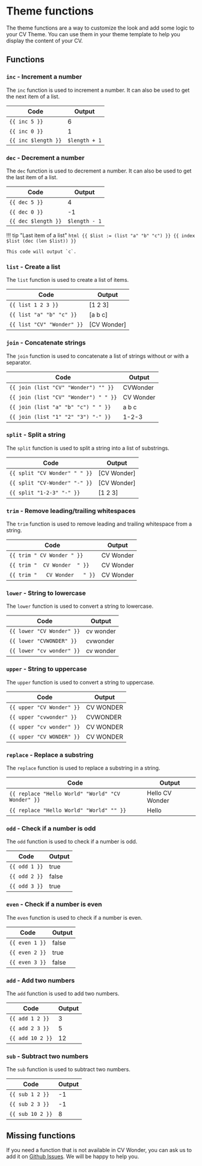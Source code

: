 # Theme functions

The theme functions are a way to customize the look and add some logic to your CV Theme. You can use them in your theme template to help you display the content of your CV.

## Functions

### `inc` - Increment a number

The `inc` function is used to increment a number. It can also be used to get the next item of a list.

| Code | Output |
|-------|--------|
| `{{ inc 5 }}` | 6 |
| `{{ inc 0 }}` | 1 |
| `{{ inc $length }}` | `$length + 1` |

### `dec` - Decrement a number

The `dec` function is used to decrement a number. It can also be used to get the last item of a list.

| Code | Output |
|-------|--------|
| `{{ dec 5 }}` | 4 |
| `{{ dec 0 }}` | -1 |
| `{{ dec $length }}` | `$length - 1` |

!!! tip "Last item of a list"
    ```html
    {{ $list := (list "a" "b" "c") }}
    {{ index $list (dec (len $list)) }}
    ```

    This code will output `c`.

### `list` - Create a list

The `list` function is used to create a list of items.

| Code | Output |
|-------|--------|
| `{{ list 1 2 3 }}` | [1 2 3] |
| `{{ list "a" "b" "c" }}` | [a b c] |
| `{{ list "CV" "Wonder" }}` | [CV Wonder] |

### `join` - Concatenate strings

The `join` function is used to concatenate a list of strings without or with a separator.

| Code | Output |
|-------|--------|
| `{{ join (list "CV" "Wonder") "" }}` | CVWonder |
| `{{ join (list "CV" "Wonder") " " }}` | CV Wonder |
| `{{ join (list "a" "b" "c") " " }}` | a b c |
| `{{ join (list "1" "2" "3") "-" }}` | 1-2-3 |

### `split` - Split a string

The `split` function is used to split a string into a list of substrings.

| Code | Output |
|-------|--------|
| `{{ split "CV Wonder" " " }}` | [CV Wonder] |
| `{{ split "CV-Wonder" "-" }}` | [CV Wonder] |
| `{{ split "1-2-3" "-" }}` | [1 2 3] |

### `trim` - Remove leading/trailing whitespaces

The `trim` function is used to remove leading and trailing whitespace from a string.

| Code | Output |
|-------|--------|
| `{{ trim " CV Wonder " }}` | CV Wonder |
| `{{ trim "  CV Wonder  " }}` | CV Wonder |
| `{{ trim "   CV Wonder   " }}` | CV Wonder |

### `lower` - String to lowercase

The `lower` function is used to convert a string to lowercase.

| Code | Output |
|-------|--------|
| `{{ lower "CV Wonder" }}` | cv wonder |
| `{{ lower "CVWONDER" }}` | cvwonder |
| `{{ lower "cv wonder" }}` | cv wonder |

### `upper` - String to uppercase

The `upper` function is used to convert a string to uppercase.

| Code | Output |
|-------|--------|
| `{{ upper "CV Wonder" }}` | CV WONDER |
| `{{ upper "cvwonder" }}` | CVWONDER |
| `{{ upper "cv wonder" }}` | CV WONDER |
| `{{ upper "CV WONDER" }}` | CV WONDER |

### `replace` - Replace a substring

The `replace` function is used to replace a substring in a string.

| Code | Output |
|-------|--------|
| `{{ replace "Hello World" "World" "CV Wonder" }}` | Hello CV Wonder |
| `{{ replace "Hello World" "World" "" }}` | Hello  |

### `odd` - Check if a number is odd

The `odd` function is used to check if a number is odd.

| Code | Output |
|-------|--------|
| `{{ odd 1 }}` | true |
| `{{ odd 2 }}` | false |
| `{{ odd 3 }}` | true |

### `even` - Check if a number is even

The `even` function is used to check if a number is even.

| Code | Output |
|-------|--------|
| `{{ even 1 }}` | false |
| `{{ even 2 }}` | true |
| `{{ even 3 }}` | false |

### `add` - Add two numbers

The `add` function is used to add two numbers.

| Code | Output |
|-------|--------|
| `{{ add 1 2 }}` | 3 |
| `{{ add 2 3 }}` | 5 |
| `{{ add 10 2 }}` | 12 |

### `sub` - Subtract two numbers

The `sub` function is used to subtract two numbers.

| Code | Output |
|-------|--------|
| `{{ sub 1 2 }}` | -1 |
| `{{ sub 2 3 }}` | -1 |
| `{{ sub 10 2 }}` | 8 |

## Missing functions

If you need a function that is not available in CV Wonder, you can ask us to add it on [Github Issues](https://github.com/germainlefebvre4/cvwonder/issues/new?template=feature_request.md&title=Theme%20function%20-%20What%20should%20be%20done). We will be happy to help you.
